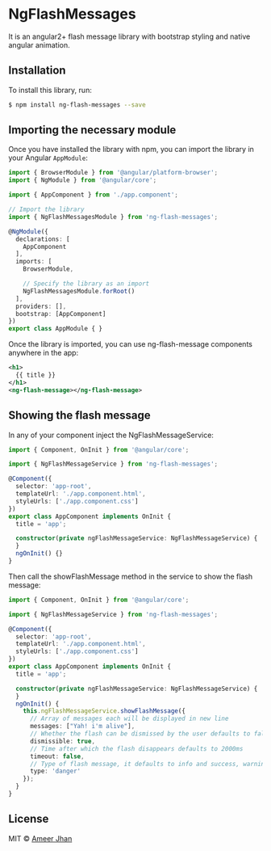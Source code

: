 # NgFlashMessages

It is an angular2+ flash message library with bootstrap styling and native angular animation.

## Installation

To install this library, run:

```bash
$ npm install ng-flash-messages --save
```

## Importing the necessary module

Once you have installed the library with npm, you can import the library in your Angular `AppModule`:

```typescript
import { BrowserModule } from '@angular/platform-browser';
import { NgModule } from '@angular/core';

import { AppComponent } from './app.component';

// Import the library
import { NgFlashMessagesModule } from 'ng-flash-messages';

@NgModule({
  declarations: [
    AppComponent
  ],
  imports: [
    BrowserModule,

    // Specify the library as an import
    NgFlashMessagesModule.forRoot()
  ],
  providers: [],
  bootstrap: [AppComponent]
})
export class AppModule { }
```

Once the library is imported, you can use ng-flash-message components anywhere in the app:
```xml
<h1>
  {{ title }}
</h1>
<ng-flash-message></ng-flash-message>
```

## Showing the flash message

In any of your component inject the NgFlashMessageService:

```typescript
import { Component, OnInit } from '@angular/core';

import { NgFlashMessageService } from 'ng-flash-messages';

@Component({
  selector: 'app-root',
  templateUrl: './app.component.html',
  styleUrls: ['./app.component.css']
})
export class AppComponent implements OnInit {
  title = 'app';

  constructor(private ngFlashMessageService: NgFlashMessageService) {
  }
  ngOnInit() {}
}
```
Then call the showFlashMessage method in the service to show the flash message:

```typescript
import { Component, OnInit } from '@angular/core';

import { NgFlashMessageService } from 'ng-flash-messages';

@Component({
  selector: 'app-root',
  templateUrl: './app.component.html',
  styleUrls: ['./app.component.css']
})
export class AppComponent implements OnInit {
  title = 'app';

  constructor(private ngFlashMessageService: NgFlashMessageService) {
  }
  ngOnInit() {
    this.ngFlashMessageService.showFlashMessage({
      // Array of messages each will be displayed in new line
      messages: ["Yah! i'm alive"], 
      // Whether the flash can be dismissed by the user defaults to false
      dismissible: true, 
      // Time after which the flash disappears defaults to 2000ms
      timeout: false,
      // Type of flash message, it defaults to info and success, warning, danger types can also be used
      type: 'danger'
    });
  }
}
```


## License

MIT © [Ameer Jhan](mailto:ameerjhanprof@gmail.com)

